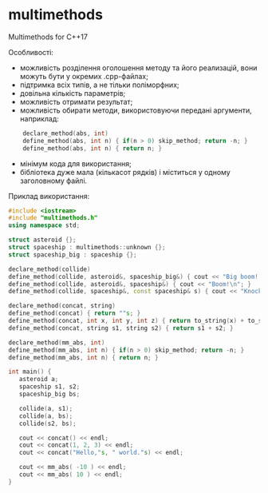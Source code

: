 # multimethods
Multimethods for C++17

Особливості:

* можливість розділення оголошення методу та його реализацій, вони можуть бути у окремих .cpp-файлах;
* підтримка всіх типів, а не тільки поліморфних;
* довільна кількість параметрів;
* можливість отримати результат;
* можливість обирати методи, використовуючи передані аргументи, наприклад:
```C++
    declare_method(abs, int)
    define_method(abs, int n) { if(n > 0) skip_method; return -n; }
    define_method(abs, int n) { return n; }
```
* мінімум кода для використання;
* бібліотека дуже мала (кількасот рядків) і міститься у одному заголовному файлі.

Приклад використання:

```C++
#include <iostream>
#include "multimethods.h"
using namespace std;

struct asteroid {};
struct spaceship : multimethods::unknown {};
struct spaceship_big : spaceship {};

declare_method(collide)
define_method(collide, asteroid&, spaceship_big&) { cout << "Big boom!.\n"; }
define_method(collide, asteroid&, spaceship&) { cout << "Boom!\n"; }
define_method(collide, spaceship&, const spaceship& s) { cout << "Knock, knock.\n"; }

declare_method(concat, string)
define_method(concat) { return ""s; }
define_method(concat, int x, int y, int z) { return to_string(x) + to_string(y) + to_string(z); }
define_method(concat, string s1, string s2) { return s1 + s2; }

declare_method(mm_abs, int)
define_method(mm_abs, int n) { if(n > 0) skip_method; return -n; }
define_method(mm_abs, int n) { return n; }

int main() {
   asteroid a;
   spaceship s1, s2;
   spaceship_big bs;

   collide(a, s1);
   collide(a, bs);
   collide(s2, bs);

   cout << concat() << endl;
   cout << concat(1, 2, 3) << endl;
   cout << concat("Hello,"s, " world."s) << endl;

   cout << mm_abs( -10 ) << endl;
   cout << mm_abs( 10 ) << endl;
}
```

